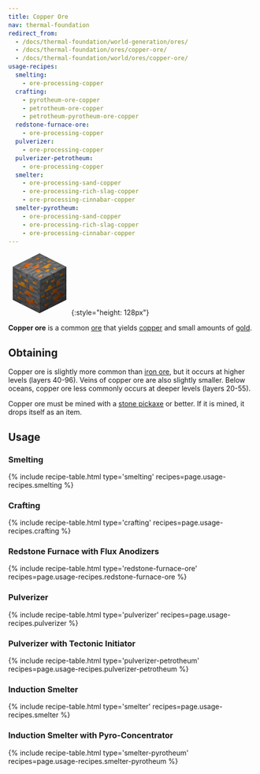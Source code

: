 ```yaml
---
title: Copper Ore
nav: thermal-foundation
redirect_from:
  - /docs/thermal-foundation/world-generation/ores/
  - /docs/thermal-foundation/ores/copper-ore/
  - /docs/thermal-foundation/world/ores/copper-ore/
usage-recipes:
  smelting:
    - ore-processing-copper
  crafting:
    - pyrotheum-ore-copper
    - petrotheum-ore-copper
    - petrotheum-pyrotheum-ore-copper
  redstone-furnace-ore:
    - ore-processing-copper
  pulverizer:
    - ore-processing-copper
  pulverizer-petrotheum:
    - ore-processing-copper
  smelter:
    - ore-processing-sand-copper
    - ore-processing-rich-slag-copper
    - ore-processing-cinnabar-copper
  smelter-pyrotheum:
    - ore-processing-sand-copper
    - ore-processing-rich-slag-copper
    - ore-processing-cinnabar-copper
---
```


![Copper ore](/assets/images/thermal-foundation/ore-copper.png){:style="height: 128px"}


**Copper ore** is a common [ore](https://minecraft.gamepedia.com/Ore) that
yields [copper](/docs/copper-ingot/) and small amounts of
[gold](https://minecraft.gamepedia.com/Gold_Ingot).


Obtaining
---------

Copper ore is slightly more common than [iron
ore](https://minecraft.gamepedia.com/Iron_Ore), but it occurs at higher levels
(layers 40-96). Veins of copper ore are also slightly smaller. Below oceans,
copper ore less commonly occurs at deeper levels (layers 20-55).

Copper ore must be mined with a [stone
pickaxe](https://minecraft.gamepedia.com/Pickaxe) or better. If it is mined, it
drops itself as an item.


Usage
-----

### Smelting
{% include recipe-table.html type='smelting' recipes=page.usage-recipes.smelting %}

### Crafting
{% include recipe-table.html type='crafting' recipes=page.usage-recipes.crafting %}

### Redstone Furnace with Flux Anodizers
{% include recipe-table.html type='redstone-furnace-ore' recipes=page.usage-recipes.redstone-furnace-ore %}

### Pulverizer
{% include recipe-table.html type='pulverizer' recipes=page.usage-recipes.pulverizer %}

### Pulverizer with Tectonic Initiator
{% include recipe-table.html type='pulverizer-petrotheum' recipes=page.usage-recipes.pulverizer-petrotheum %}

### Induction Smelter
{% include recipe-table.html type='smelter' recipes=page.usage-recipes.smelter %}

### Induction Smelter with Pyro-Concentrator
{% include recipe-table.html type='smelter-pyrotheum' recipes=page.usage-recipes.smelter-pyrotheum %}
